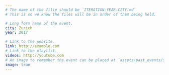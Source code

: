 ```yaml
---
# The name of the filie should be `ITERATION-YEAR-CITY.md`
# This is so we know the files will be in order of them being held.

# Long form name of the event.
city: Zurich
year: 2017

# Link to the website.
link: http://example.com
# Link to the playlist.
videos: http://youtube.com
# An image to remember the event can be placed at `assets/past_events/slug.png`
image: true
---
```


<!-- Description here -->